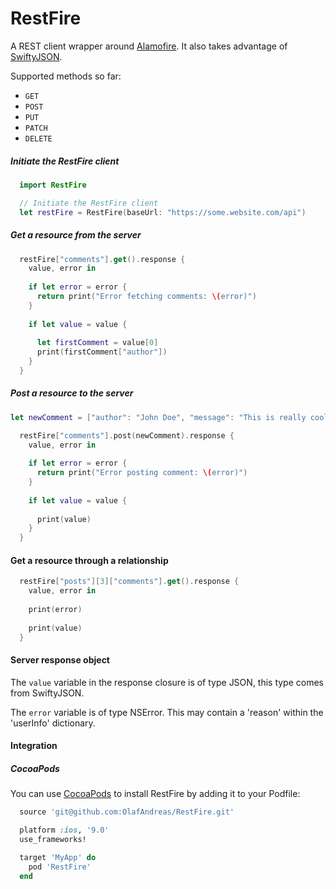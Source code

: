 # RestFire

A REST client wrapper around [Alamofire](https://github.com/Alamofire/Alamofire).
It also takes advantage of [SwiftyJSON](https://github.com/SwiftyJSON/SwiftyJSON).

Supported methods so far:
- `GET`
- `POST`
- `PUT`
- `PATCH`
- `DELETE`

##### Initiate the RestFire client

  ``` Swift
    import RestFire
  
    // Initiate the RestFire client
    let restFire = RestFire(baseUrl: "https://some.website.com/api")
  ```

##### Get a resource from the server
  ``` Swift
    restFire["comments"].get().response {
      value, error in
      
      if let error = error {
        return print("Error fetching comments: \(error)")
      }
      
      if let value = value {
        
        let firstComment = value[0]
        print(firstComment["author"])
      }
    }
  ```
  
##### Post a resource to the server
  ``` Swift
  let newComment = ["author": "John Doe", "message": "This is really cool!"]
  
    restFire["comments"].post(newComment).response {
      value, error in
      
      if let error = error {
        return print("Error posting comment: \(error)")
      }
      
      if let value = value {
        
        print(value)
      }
    }
  ```
#### Get a resource through a relationship

``` Swift
  restFire["posts"][3]["comments"].get().response {
    value, error in
    
    print(error)
    
    print(value)
  }
```
  
#### Server response object
The `value` variable in the response closure is of type JSON, this type comes from SwiftyJSON.

The `error` variable is of type NSError. This may contain a 'reason' within the 'userInfo' dictionary.
  
#### Integration
##### CocoaPods
You can use [CocoaPods](https://cocoapods.org/) to install RestFire by adding it to your Podfile:
``` Ruby
  source 'git@github.com:OlafAndreas/RestFire.git'

  platform :ios, '9.0'
  use_frameworks!

  target 'MyApp' do
    pod 'RestFire'
  end
```
